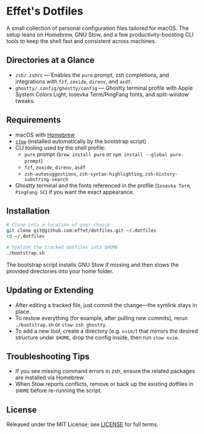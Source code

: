 # Effet's Dotfiles

A small collection of personal configuration files tailored for macOS. The setup leans on Homebrew, GNU Stow, and a few productivity-boosting CLI tools to keep the shell fast and consistent across machines.

## Directories at a Glance
- `zsh/.zshrc` — Enables the `pure` prompt, zsh completions, and integrations with `fzf`, `zoxide`, `direnv`, and `asdf`.
- `ghostty/.config/ghostty/config` — Ghostty terminal profile with Apple System Colors Light, Iosevka Term/PingFang fonts, and split-window tweaks.

## Requirements
- macOS with [Homebrew](https://brew.sh/)
- [`stow`](https://www.gnu.org/software/stow/) (installed automatically by the bootstrap script)
- CLI tooling used by the shell profile:
  - `pure` prompt (`brew install pure` or `npm install --global pure-prompt`)
  - `fzf`, `zoxide`, `direnv`, `asdf`
  - `zsh-autosuggestions`, `zsh-syntax-highlighting`, `zsh-history-substring-search`
- Ghostty terminal and the fonts referenced in the profile (`Iosevka Term`, `PingFang SC`) if you want the exact appearance.

## Installation
```bash
# Clone into a location of your choice
git clone git@github.com:effet/dotfiles.git ~/.dotfiles
cd ~/.dotfiles

# Symlink the tracked dotfiles into $HOME
./bootstrap.sh
```
The bootstrap script installs GNU Stow if missing and then stows the provided directories into your home folder.

## Updating or Extending
- After editing a tracked file, just commit the change—the symlink stays in place.
- To restow everything (for example, after pulling new commits), rerun `./bootstrap.sh` or `stow zsh ghostty`.
- To add a new tool, create a directory (e.g. `nvim/`) that mirrors the desired structure under `$HOME`, drop the config inside, then run `stow nvim`.

## Troubleshooting Tips
- If you see missing command errors in zsh, ensure the related packages are installed via Homebrew.
- When Stow reports conflicts, remove or back up the existing dotfiles in `$HOME` before re-running the script.

## License
Released under the MIT License; see [LICENSE](LICENSE) for full terms.
